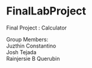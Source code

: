 # FinalLabProject
Final Project : Calculator



Group Members:  
    Juzthin Constantino  
    Josh Tejada  
    Rainjersie B Querubin  
